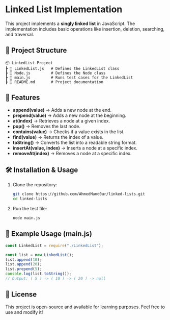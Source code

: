 # Linked List Implementation

This project implements a **singly linked list** in JavaScript. The implementation includes basic operations like insertion, deletion, searching, and traversal.

## 📂 Project Structure

```
📦 LinkedList-Project
┣ 📜 LinkedList.js   # Defines the LinkedList class
┣ 📜 Node.js         # Defines the Node class
┣ 📜 main.js         # Runs test cases for the LinkedList
┣ 📜 README.md       # Project documentation
```

## 🚀 Features
- **append(value)** → Adds a new node at the end.
- **prepend(value)** → Adds a new node at the beginning.
- **at(index)** → Retrieves a node at a given index.
- **pop()** → Removes the last node.
- **contains(value)** → Checks if a value exists in the list.
- **find(value)** → Returns the index of a value.
- **toString()** → Converts the list into a readable string format.
- **insertAt(value, index)** → Inserts a node at a specific index.
- **removeAt(index)** → Removes a node at a specific index.

## 🛠️ Installation & Usage
1. Clone the repository:
   ```sh
   git clone https://github.com/AhmedMand0ur/linked-lists.git
   cd linked-lists
   ```
2. Run the test file:
   ```sh
   node main.js
   ```

## 📌 Example Usage (main.js)
```javascript
const LinkedList = require("./LinkedList");

const list = new LinkedList();
list.append(10);
list.append(20);
list.prepend(5);
console.log(list.toString());
// Output: ( 5 ) -> ( 10 ) -> ( 20 ) -> null
```

## 📝 License
This project is open-source and available for learning purposes. Feel free to use and modify it!

